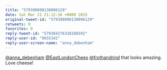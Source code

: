 ```yaml
---
title: "579390090130096129"
date: Sat Mar 21 21:12:16 +0000 2015
original-tweet-id: "579390090130096129"
retweets: 0
favorites: 0
reply-tweet-id: "579384276338286592"
reply-user-id: "9655342"
reply-user-screen-name: "anna_debenham"
---
```

<a href="https://twitter.com/anna_debenham">@anna_debenham</a> <a href="https://twitter.com/EastLondonChees">@EastLondonChees</a> <a href="https://twitter.com/frothandrind">@frothandrind</a> that looks amazing. Love cheese!
